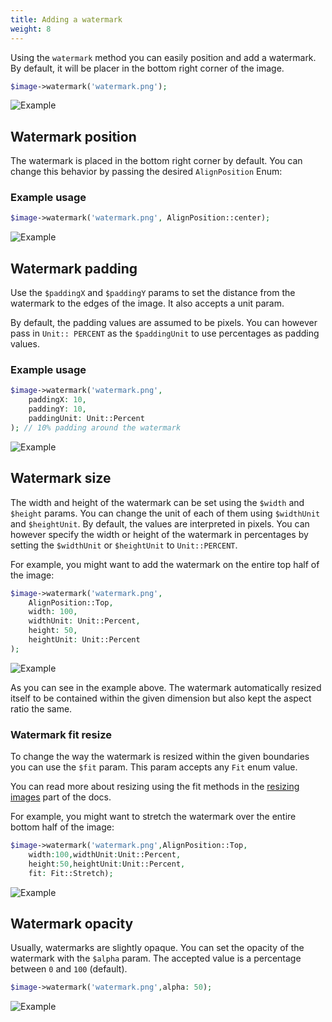 ```yaml
---
title: Adding a watermark
weight: 8
---
```


Using the `watermark` method you can easily position and add a watermark. By default, it will be placer in the bottom right corner of the image.

```php
$image->watermark('watermark.png');
```

![Example](../../images/example-watermark.jpg)

## Watermark position

The watermark is placed in the bottom right corner by default. You can change this behavior by passing the desired `AlignPosition` Enum:

### Example usage

```php
$image->watermark('watermark.png', AlignPosition::center);
```

![Example](../../images/example-watermark-position.jpg)


## Watermark padding

Use the `$paddingX` and `$paddingY` params to set the distance from the watermark to the edges of the image. It also accepts a unit param.

By default, the padding values are assumed to be pixels. You can however pass in `Unit::
PERCENT` as the `$paddingUnit` to use percentages as padding values.

### Example usage

```php
$image->watermark('watermark.png',
    paddingX: 10,
    paddingY: 10,
    paddingUnit: Unit::Percent
); // 10% padding around the watermark
```

![Example](../../images/example-watermark-padding.jpg)

## Watermark size

The width and height of the watermark can be set using the `$width` and `$height` params. You can change the unit of each of them using `$widthUnit` and `$heightUnit`. By default, the values are interpreted in pixels. You can however specify the width or height of the watermark in percentages by setting the `$widthUnit` or `$heightUnit` to `Unit::PERCENT`.

For example, you might want to add the watermark on the entire top half of the image:

```php
$image->watermark('watermark.png',
    AlignPosition::Top,
	width: 100,
	widthUnit: Unit::Percent,
	height: 50,
	heightUnit: Unit::Percent
);
```

![Example](../../images/example-watermark-resize.jpg)

As you can see in the example above. The watermark automatically resized itself to be contained within the given dimension but also kept the aspect ratio the same.

### Watermark fit resize

To change the way the watermark is resized within the given boundaries you can use the `$fit` param. This param accepts any `Fit` enum value.

You can read more about resizing using the fit methods in the [resizing images](/image/v3/image-manipulations/resizing-images) part of the docs.

For example, you might want to stretch the watermark over the entire bottom half of the image:

```php
$image->watermark('watermark.png',AlignPosition::Top,
	width:100,widthUnit:Unit::Percent,
	height:50,heightUnit:Unit::Percent,
	fit: Fit::Stretch);
```

![Example](../../images/example-watermark-resize-stretch.jpg)

## Watermark opacity

Usually, watermarks are slightly opaque. You can set the opacity of the watermark with the `$alpha` param. The accepted value is a percentage between `0` and `100` (default).

```php
$image->watermark('watermark.png',alpha: 50);
```

![Example](../../images/example-watermark-opacity.jpg)

